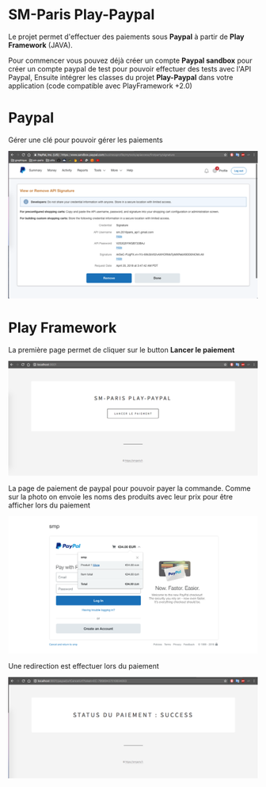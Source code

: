 SM-Paris Play-Paypal
=====================================

Le projet permet d'effectuer des paiements sous **Paypal** à partir de **Play Framework** (JAVA).

Pour commencer vous pouvez déjà créer un compte **Paypal sandbox** pour créer un compte paypal de test pour pouvoir effectuer des tests avec l'API Paypal, Ensuite intégrer les classes du projet **Play-Paypal** dans votre application (code compatible avec PlayFramework +2.0)

# Paypal

Gérer une clé pour pouvoir gérer les paiements

![](https://github.com/SM-Paris/play-paypal/raw/master/images/img0.png )

# Play Framework

La première page permet de cliquer sur le button **Lancer le paiement**

![](https://github.com/SM-Paris/play-paypal/raw/master/images/img1.png )

La page de paiement de paypal pour pouvoir payer la commande. Comme sur la photo on envoie les noms des produits avec leur prix pour être afficher lors du paiement 

![](https://github.com/SM-Paris/play-paypal/raw/master/images/img2.png )

Une redirection est effectuer lors du paiement

![](https://github.com/SM-Paris/play-paypal/raw/master/images/img4.png )